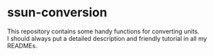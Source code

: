 # ssun-conversion
This repository contains some handy functions for converting units.  
I should always put a detailed description and friendly tutorial in all my READMEs.  
